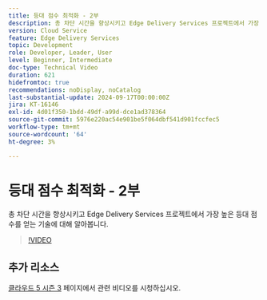 ```yaml
---
title: 등대 점수 최적화 - 2부
description: 총 차단 시간을 향상시키고 Edge Delivery Services 프로젝트에서 가장 높은 등대 점수를 얻는 기술에 대해 알아봅니다.
version: Cloud Service
feature: Edge Delivery Services
topic: Development
role: Developer, Leader, User
level: Beginner, Intermediate
doc-type: Technical Video
duration: 621
hidefromtoc: true
recommendations: noDisplay, noCatalog
last-substantial-update: 2024-09-17T00:00:00Z
jira: KT-16146
exl-id: 4d01f350-1bdd-49df-a99d-dce1ad378364
source-git-commit: 5976e220ac54e901be5f064dbf541d901fccfec5
workflow-type: tm+mt
source-wordcount: '64'
ht-degree: 3%

---
```


# 등대 점수 최적화 - 2부

총 차단 시간을 향상시키고 Edge Delivery Services 프로젝트에서 가장 높은 등대 점수를 얻는 기술에 대해 알아봅니다.

>[!VIDEO](https://video.tv.adobe.com/v/3434042/?learn=on)

## 추가 리소스

[클라우드 5 시즌 3](../cloud5-season-3.md) 페이지에서 관련 비디오를 시청하십시오.
